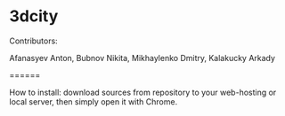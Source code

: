 3dcity
======

Contributors:

Afanasyev Anton, Bubnov Nikita, Mikhaylenko Dmitry, Kalakucky Arkady

======

How to install:
download sources from repository to your web-hosting or local server, then simply open it with Chrome.
